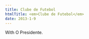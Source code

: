 ```yaml
---
title: Clube de Futebol
htmlTitle: <em>Clube de Futebol</em>
date: 2013-1-9
---
```


With O Presidente.
